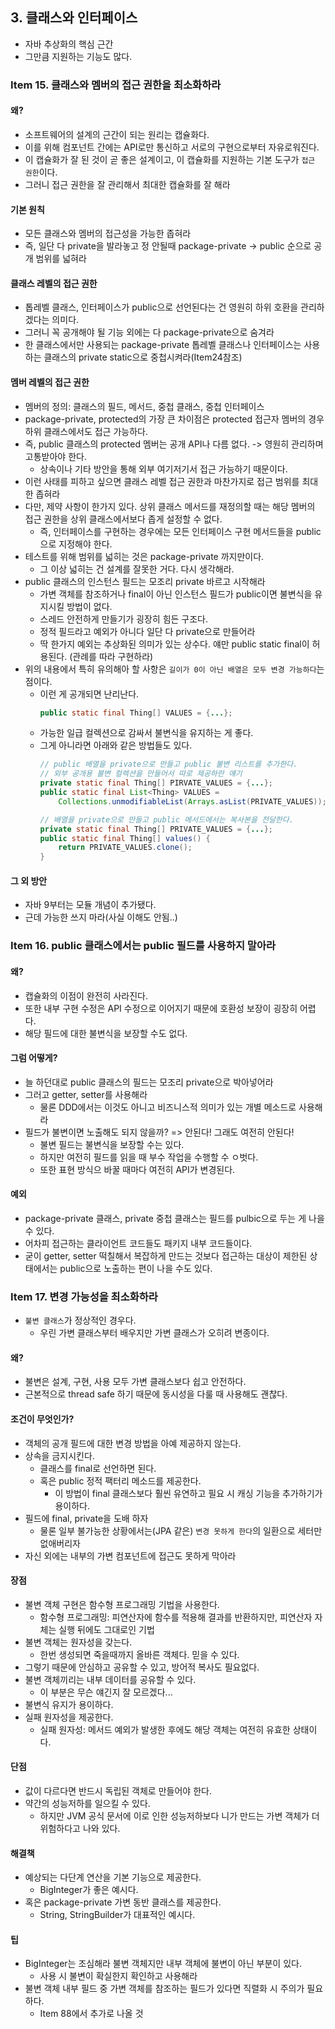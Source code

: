 ## 3. 클래스와 인터페이스
- 자바 추상화의 핵심 근간
- 그만큼 지원하는 기능도 많다.

### Item 15. 클래스와 멤버의 접근 권한을 최소화하라
#### 왜?
- 소프트웨어의 설계의 근간이 되는 원리는 캡슐화다.
- 이를 위해 컴포넌트 간에는 API로만 통신하고 서로의 구현으로부터 자유로워진다.
- 이 캡슐화가 잘 된 것이 곧 좋은 설계이고, 이 캡슐화를 지원하는 기본 도구가 `접근 권한`이다.
- 그러니 접근 권한을 잘 관리해서 최대한 캡슐화를 잘 해라

#### 기본 원칙
- 모든 클래스와 멤버의 접근성을 가능한 좁혀라
- 즉, 일단 다 private을 발라놓고 정 안될때 package-private -> public 순으로 공개 범위를 넓혀라

#### 클래스 레벨의 접근 권한
- 톱레벨 클래스, 인터페이스가 public으로 선언된다는 건 영원히 하위 호환을 관리하겠다는 의미다.
- 그러니 꼭 공개해야 될 기능 외에는 다 package-private으로 숨겨라
- 한 클래스에서만 사용되는 package-private 톱레벨 클래스나 인터페이스는 사용하는 클래스의 private static으로 중첩시켜라(Item24참조)

#### 멤버 레벨의 접근 권한
- 멤버의 정의: 클래스의 필드, 메서드, 중첩 클래스, 중첩 인터페이스
- package-private, protected의 가장 큰 차이점은 protected 접근자 멤버의 경우 하위 클래스에서도 접근 가능하다.
- 즉, public 클래스의 protected 멤버는 공개 API나 다름 없다. -> 영원히 관리하며 고통받아야 한다.
    - 상속이나 기타 방안을 통해 외부 여기저기서 접근 가능하기 때문이다.
- 이런 사태를 피하고 싶으면 클래스 레벨 접근 권한과 마찬가지로 접근 범위를 최대한 좁혀라
- 다만, 제약 사항이 한가지 있다. 상위 클래스 메서드를 재정의할 때는 해당 멤버의 접근 권한을 상위 클래스에서보다 좁게 설정할 수 없다.
    - 즉, 인터페이스를 구현하는 경우에는 모든 인터페이스 구현 메서드들을 public으로 지정해야 한다.
- 테스트를 위해 범위를 넓히는 것은 package-private 까지만이다.
    - 그 이상 넓히는 건 설계를 잘못한 거다. 다시 생각해라.
- public 클래스의 인스턴스 필드는 모조리 private 바르고 시작해라
    - 가변 객체를 참조하거나 final이 아닌 인스턴스 필드가 public이면 불변식을 유지시킬 방법이 없다.
    - 스레드 안전하게 만들기가 굉장히 힘든 구조다.
    - 정적 필드라고 예외가 아니다 일단 다 private으로 만들어라
    - 딱 한가지 예외는 추상화된 의미가 있는 상수다. 얘만 public static final이 허용된다. (관례를 따라 구현하라)
- 위의 내용에서 특히 유의해아 할 사항은 `길이가 0이 아닌 배열은 모두 변경 가능하다`는 점이다.
    - 이런 게 공개되면 난리난다.
        ```java
        public static final Thing[] VALUES = {...};
        ```
    - 가능한 일급 컬렉션으로 감싸서 불변식을 유지하는 게 좋다.
    - 그게 아니라면 아래와 같은 방법들도 있다.
        ```java
        // public 배열을 private으로 만들고 public 불변 리스트를 추가한다.
        // 외부 공개용 불변 컬렉션을 만들어서 따로 제공하란 얘기
        private static final Thing[] PIRVATE_VALUES = {...};
        public static final List<Thing> VALUES =
            Collections.unmodifiableList(Arrays.asList(PRIVATE_VALUES));
        
        // 배열을 private으로 만들고 public 메서드에서는 복사본을 전달한다.
        private static final Thing[] PRIVATE_VALUES = {...};
        public static final Thing[] values() {
            return PRIVATE_VALUES.clone();
        }
        ```

#### 그 외 방안
- 자바 9부터는 모듈 개념이 추가됐다.
- 근데 가능한 쓰지 마라(사실 이해도 안됨..)

### Item 16. public 클래스에서는 public 필드를 사용하지 말아라
#### 왜?
- 캡슐화의 이점이 완전히 사라진다.
- 또한 내부 구현 수정은 API 수정으로 이어지기 때문에 호환성 보장이 굉장히 어렵다.
- 해당 필드에 대한 불변식을 보장할 수도 없다.

#### 그럼 어떻게?
- 늘 하던대로 public 클래스의 필드는 모조리 private으로 박아넣어라
- 그러고 getter, setter를 사용해라
    - 물론 DDD에서는 이것도 아니고 비즈니스적 의미가 있는 개별 메소드로 사용해라
- 필드가 불변이면 노출해도 되지 않을까? => 안된다! 그래도 여전히 안된다!
    - 불변 필드는 불변식을 보장할 수는 있다.
    - 하지만 여전히 필드를 읽을 때 부수 작업을 수행할 수 ㅇ벗다.
    - 또한 표현 방식으 바꿀 때마다 여전히 API가 변경된다.
    
#### 예외
- package-private 클래스, private 중첩 클래스는 필드를 pulbic으로 두는 게 나을 수 있다.
- 어차피 접근하는 클라이언트 코드들도 패키지 내부 코드들이다.
- 굳이 getter, setter 떡칠해서 복잡하게 만드는 것보다 접근하는 대상이 제한된 상태에서는 public으로 노출하는 편이 나을 수도 있다.

### Item 17. 변경 가능성을 최소화하라
- `불변 클래스`가 정상적인 경우다.
    - 우린 가변 클래스부터 배우지만 가변 클래스가 오히려 변종이다.
#### 왜?
- 불변은 설계, 구현, 사용 모두 가변 클래스보다 쉽고 안전하다.
- 근본적으로 thread safe 하기 때문에 동시성을 다룰 때 사용해도 괜찮다.

#### 조건이 무엇인가?
- 객체의 공개 필드에 대한 변경 방법을 아예 제공하지 않는다.
- 상속을 금지시킨다.
    - 클래스를 final로 선언하면 된다.
    - 혹은 public 정적 팩터리 메소드를 제공한다.
        - 이 방법이 final 클래스보다 훨씬 유연하고 필요 시 캐싱 기능을 추가하기가 용이하다.
- 필드에 final, private을 도배 하자
    - 물론 일부 불가능한 상황에서는(JPA 같은) `변경 못하게 한다`의 일환으로 세터만 없애버리자
- 자신 외에는 내부의 가변 컴포넌트에 접근도 못하게 막아라

#### 장점
- 불변 객체 구현은 함수형 프로그래밍 기법을 사용한다.
    - 함수형 프로그래밍: 피연산자에 함수를 적용해 결과를 반환하지만, 피연산자 자체는 실행 뒤에도 그대로인 기법
- 불변 객체는 원자성을 갖는다.
    - 한번 생성되면 죽을때까지 올바른 객체다. 믿을 수 있다.
- 그렇기 때문에 안심하고 공유할 수 있고, 방어적 복사도 필요없다.
- 불변 객체끼리는 내부 데이터를 공유할 수 있다.
    - 이 부분은 무슨 얘긴지 잘 모르겠다...
- 불변식 유지가 용이하다.
- 실패 원자성을 제공한다.
    - 실패 원자성: 메서드 예외가 발생한 후에도 해당 객체는 여전히 유효한 상태이다.

#### 단점
- 값이 다르다면 반드시 독립된 객체로 만들어야 한다.
- 약간의 성능저하를 일으킬 수 있다.
    - 하지만 JVM 공식 문서에 이로 인한 성능저하보다 니가 만드는 가변 객체가 더 위험하다고 나와 있다.

#### 해결책
- 예상되는 다단계 연산을 기본 기능으로 제공한다.
    - BigInteger가 좋은 예시다.
- 혹은 package-private 가변 동반 클래스를 제공한다.
    - String, StringBuilder가 대표적인 예시다.

#### 팁
- BigInteger는 조심해라 불변 객체지만 내부 객체에 불변이 아닌 부분이 있다.
    - 사용 시 불변이 확실한지 확인하고 사용해라
- 불변 객체 내부 필드 중 가변 객체를 참조하는 필드가 있다면 직렬화 시 주의가 필요하다.
    - Item 88에서 추가로 나올 것
